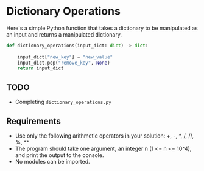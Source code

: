 # Dictionary Operations

Here's a simple Python function that takes a dictionary to be manipulated as an input and returns a  manipulated dictionary.

```python
def dictionary_operations(input_dict: dict) -> dict:
    
    input_dict["new_key"] = "new_value"
    input_dict.pop("remove_key", None)
    return input_dict
 ```

## TODO

- Completing `dictionary_operations.py`

## Requirements

- Use only the following arithmetic operators in your solution: +, -, \*, /, //, %, \*\*
- The program should take one argument, an integer n (1 <= n <= 10^4), and print the output to the console.
- No modules can be imported.
